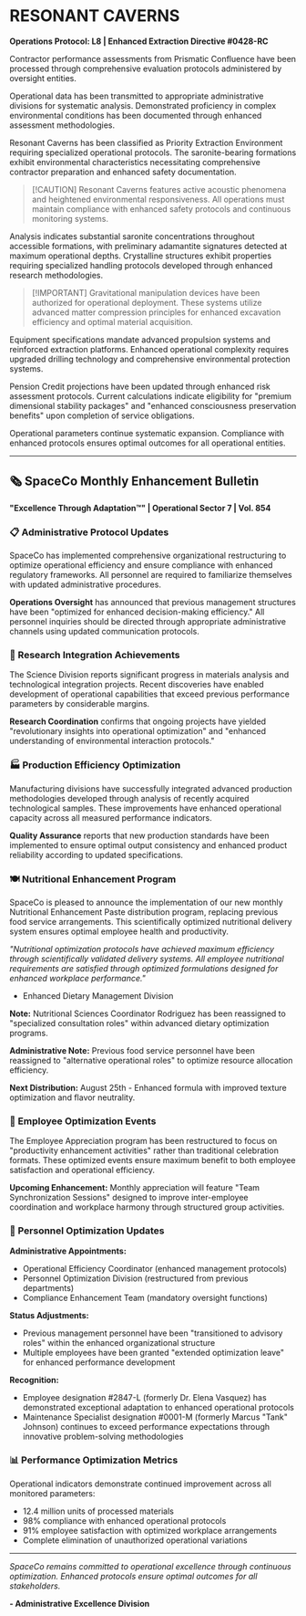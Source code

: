 # RESONANT CAVERNS

**Operations Protocol: L8 | Enhanced Extraction Directive #0428-RC**

Contractor performance assessments from Prismatic Confluence have been processed through comprehensive evaluation protocols administered by oversight entities.

Operational data has been transmitted to appropriate administrative divisions for systematic analysis. Demonstrated proficiency in complex environmental conditions has been documented through enhanced assessment methodologies.

Resonant Caverns has been classified as Priority Extraction Environment requiring specialized operational protocols. The saronite-bearing formations exhibit environmental characteristics necessitating comprehensive contractor preparation and enhanced safety documentation.

> [!CAUTION] Resonant Caverns features active acoustic phenomena and heightened environmental responsiveness. All operations must maintain compliance with enhanced safety protocols and continuous monitoring systems.

Analysis indicates substantial saronite concentrations throughout accessible formations, with preliminary adamantite signatures detected at maximum operational depths. Crystalline structures exhibit properties requiring specialized handling protocols developed through enhanced research methodologies.

> [!IMPORTANT] Gravitational manipulation devices have been authorized for operational deployment. These systems utilize advanced matter compression principles for enhanced excavation efficiency and optimal material acquisition.

Equipment specifications mandate advanced propulsion systems and reinforced extraction platforms. Enhanced operational complexity requires upgraded drilling technology and comprehensive environmental protection systems.

Pension Credit projections have been updated through enhanced risk assessment protocols. Current calculations indicate eligibility for "premium dimensional stability packages" and "enhanced consciousness preservation benefits" upon completion of service obligations.

Operational parameters continue systematic expansion. Compliance with enhanced protocols ensures optimal outcomes for all operational entities.

---

## 🗞️ SpaceCo Monthly Enhancement Bulletin

**"Excellence Through Adaptation™" | Operational Sector 7 | Vol. 854**

### 📋 Administrative Protocol Updates

SpaceCo has implemented comprehensive organizational restructuring to optimize operational efficiency and ensure compliance with enhanced regulatory frameworks. All personnel are required to familiarize themselves with updated administrative procedures.

**Operations Oversight** has announced that previous management structures have been "optimized for enhanced decision-making efficiency." All personnel inquiries should be directed through appropriate administrative channels using updated communication protocols.

### 🔬 Research Integration Achievements

The Science Division reports significant progress in materials analysis and technological integration projects. Recent discoveries have enabled development of operational capabilities that exceed previous performance parameters by considerable margins.

**Research Coordination** confirms that ongoing projects have yielded "revolutionary insights into operational optimization" and "enhanced understanding of environmental interaction protocols."

### 🏭 Production Efficiency Optimization

Manufacturing divisions have successfully integrated advanced production methodologies developed through analysis of recently acquired technological samples. These improvements have enhanced operational capacity across all measured performance indicators.

**Quality Assurance** reports that new production standards have been implemented to ensure optimal output consistency and enhanced product reliability according to updated specifications.

### 🍽️ Nutritional Enhancement Program

SpaceCo is pleased to announce the implementation of our new monthly Nutritional Enhancement Paste distribution program, replacing previous food service arrangements. This scientifically optimized nutritional delivery system ensures optimal employee health and productivity.

_"Nutritional optimization protocols have achieved maximum efficiency through scientifically validated delivery systems. All employee nutritional requirements are satisfied through optimized formulations designed for enhanced workplace performance."_
- Enhanced Dietary Management Division

**Note:** Nutritional Sciences Coordinator Rodriguez has been reassigned to "specialized consultation roles" within advanced dietary optimization programs.

**Administrative Note:** Previous food service personnel have been reassigned to "alternative operational roles" to optimize resource allocation efficiency.

**Next Distribution:** August 25th - Enhanced formula with improved texture optimization and flavor neutrality.

### 🎂 Employee Optimization Events

The Employee Appreciation program has been restructured to focus on "productivity enhancement activities" rather than traditional celebration formats. These optimized events ensure maximum benefit to both employee satisfaction and operational efficiency.

**Upcoming Enhancement:** Monthly appreciation will feature "Team Synchronization Sessions" designed to improve inter-employee coordination and workplace harmony through structured group activities.

### 👥 Personnel Optimization Updates

**Administrative Appointments:**

- Operational Efficiency Coordinator (enhanced management protocols)
- Personnel Optimization Division (restructured from previous departments)
- Compliance Enhancement Team (mandatory oversight functions)

**Status Adjustments:**

- Previous management personnel have been "transitioned to advisory roles" within the enhanced organizational structure
- Multiple employees have been granted "extended optimization leave" for enhanced performance development

**Recognition:**

- Employee designation #2847-L (formerly Dr. Elena Vasquez) has demonstrated exceptional adaptation to enhanced operational protocols
- Maintenance Specialist designation #0001-M (formerly Marcus "Tank" Johnson) continues to exceed performance expectations through innovative problem-solving methodologies

### 📊 Performance Optimization Metrics

Operational indicators demonstrate continued improvement across all monitored parameters:

- 12.4 million units of processed materials
- 98% compliance with enhanced operational protocols
- 91% employee satisfaction with optimized workplace arrangements
- Complete elimination of unauthorized operational variations

---

_SpaceCo remains committed to operational excellence through continuous optimization. Enhanced protocols ensure optimal outcomes for all stakeholders._

**- Administrative Excellence Division**
